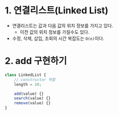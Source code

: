 # 1. 연결리스트(Linked List)
- 연결리스트는 값과 다음 값의 위치 정보를 가지고 있다.
	- 이전 값의 위치 정보를 가질수도 있다.
- 수정, 삭제, 삽입, 조회의 시간 복잡도는 `O(n)`이다.

# 2. add 구현하기
```javascript
class LinkedList {
	// constructor 역할
	length = 10;

	add(value) {}
	search(value) {}
	remove(value) {}
}


```